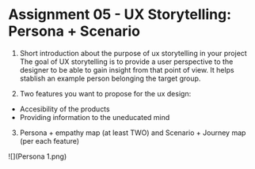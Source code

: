 # Assignment 05 - UX Storytelling: Persona + Scenario

1. Short introduction about the purpose of ux storytelling in your project
The goal of UX storytelling is to provide a user perspective to the designer to be able to gain insight from that point of view. It helps stablish an example person belonging the target group.

2. Two features you want to propose for the ux design:
- Accesibility of the products
- Providing information to the uneducated mind

3. Persona + empathy map (at least TWO) and  Scenario + Journey map (per each feature)

![](Persona 1.png)
